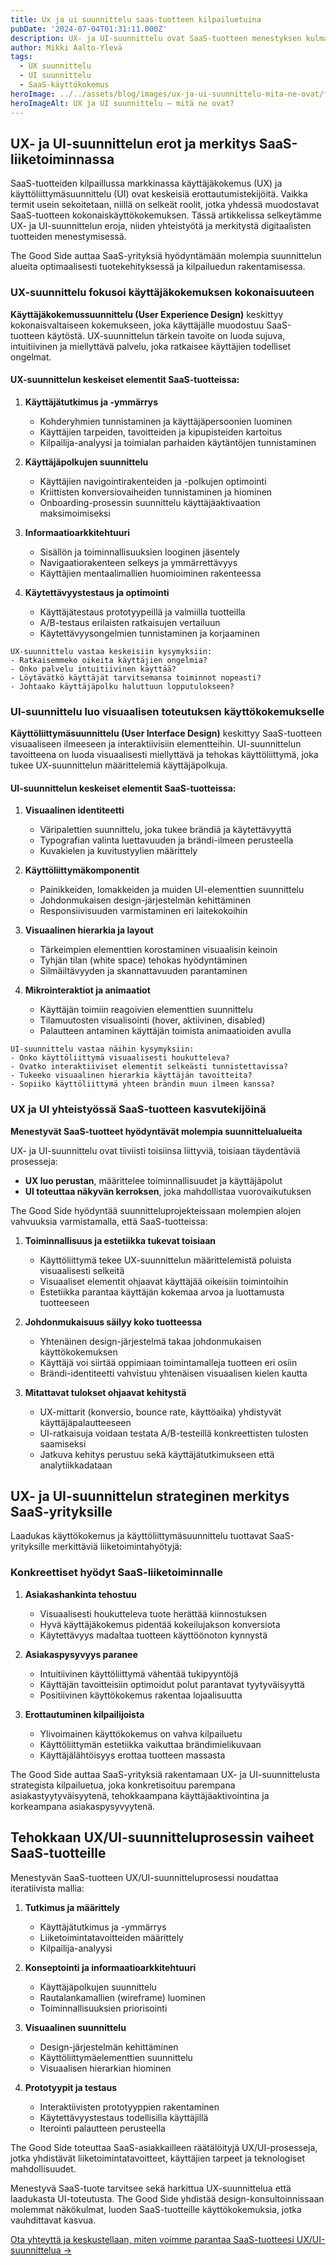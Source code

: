 ```yaml
---
title: Ux ja ui suunnittelu saas-tuotteen kilpailuetuina
pubDate: '2024-07-04T01:31:11.000Z'
description: UX- ja UI-suunnittelu ovat SaaS-tuotteen menestyksen kulmakiviä. Tämä artikkeli selventää näiden suunnittelualojen erot, tehtävät ja yhteistyön, sekä kertoo miten hyödyntää niitä SaaS-tuotteesi kasvun vauhdittamisessa.
author: Mikki Aalto-Ylevä
tags:
  - UX suunnittelu
  - UI suunnittelu
  - SaaS-käyttökokemus
heroImage: ../../assets/blog/images/ux-ja-ui-suunnittelu-mita-ne-ovat/featured.webp
heroImageAlt: UX ja UI suunnittelu – mitä ne ovat?
---
```


## UX- ja UI-suunnittelun erot ja merkitys SaaS-liiketoiminnassa

SaaS-tuotteiden kilpaillussa markkinassa käyttäjäkokemus (UX) ja käyttöliittymäsuunnittelu (UI) ovat keskeisiä erottautumistekijöitä. Vaikka termit usein sekoitetaan, niillä on selkeät roolit, jotka yhdessä muodostavat SaaS-tuotteen kokonaiskäyttökokemuksen. Tässä artikkelissa selkeytämme UX- ja UI-suunnittelun eroja, niiden yhteistyötä ja merkitystä digitaalisten tuotteiden menestymisessä.

The Good Side auttaa SaaS-yrityksiä hyödyntämään molempia suunnittelun alueita optimaalisesti tuotekehityksessä ja kilpailuedun rakentamisessa.

### UX-suunnittelu fokusoi käyttäjäkokemuksen kokonaisuuteen

**Käyttäjäkokemussuunnittelu (User Experience Design)** keskittyy kokonaisvaltaiseen kokemukseen, joka käyttäjälle muodostuu SaaS-tuotteen käytöstä. UX-suunnittelun tärkein tavoite on luoda sujuva, intuitiivinen ja miellyttävä palvelu, joka ratkaisee käyttäjien todelliset ongelmat.

#### UX-suunnittelun keskeiset elementit SaaS-tuotteissa:

1. **Käyttäjätutkimus ja -ymmärrys**
   - Kohderyhmien tunnistaminen ja käyttäjäpersoonien luominen
   - Käyttäjien tarpeiden, tavoitteiden ja kipupisteiden kartoitus
   - Kilpailija-analyysi ja toimialan parhaiden käytäntöjen tunnistaminen

2. **Käyttäjäpolkujen suunnittelu**
   - Käyttäjien navigointirakenteiden ja -polkujen optimointi
   - Kriittisten konversiovaiheiden tunnistaminen ja hiominen
   - Onboarding-prosessin suunnittelu käyttäjäaktivaation maksimoimiseksi

3. **Informaatioarkkitehtuuri**
   - Sisällön ja toiminnallisuuksien looginen jäsentely
   - Navigaatiorakenteen selkeys ja ymmärrettävyys
   - Käyttäjien mentaalimallien huomioiminen rakenteessa

4. **Käytettävyystestaus ja optimointi**
   - Käyttäjätestaus prototyypeillä ja valmiilla tuotteilla
   - A/B-testaus erilaisten ratkaisujen vertailuun
   - Käytettävyysongelmien tunnistaminen ja korjaaminen

```
UX-suunnittelu vastaa keskeisiin kysymyksiin:
- Ratkaisemmeko oikeita käyttäjien ongelmia?
- Onko palvelu intuitiivinen käyttää?
- Löytävätkö käyttäjät tarvitsemansa toiminnot nopeasti?
- Johtaako käyttäjäpolku haluttuun lopputulokseen?
```

### UI-suunnittelu luo visuaalisen toteutuksen käyttökokemukselle

**Käyttöliittymäsuunnittelu (User Interface Design)** keskittyy SaaS-tuotteen visuaaliseen ilmeeseen ja interaktiivisiin elementteihin. UI-suunnittelun tavoitteena on luoda visuaalisesti miellyttävä ja tehokas käyttöliittymä, joka tukee UX-suunnittelun määrittelemiä käyttäjäpolkuja.

#### UI-suunnittelun keskeiset elementit SaaS-tuotteissa:

1. **Visuaalinen identiteetti**
   - Väripalettien suunnittelu, joka tukee brändiä ja käytettävyyttä
   - Typografian valinta luettavuuden ja brändi-ilmeen perusteella
   - Kuvakielen ja kuvitustyylien määrittely

2. **Käyttöliittymäkomponentit**
   - Painikkeiden, lomakkeiden ja muiden UI-elementtien suunnittelu
   - Johdonmukaisen design-järjestelmän kehittäminen
   - Responsiivisuuden varmistaminen eri laitekokoihin

3. **Visuaalinen hierarkia ja layout**
   - Tärkeimpien elementtien korostaminen visuaalisin keinoin
   - Tyhjän tilan (white space) tehokas hyödyntäminen
   - Silmäiltävyyden ja skannattavuuden parantaminen

4. **Mikrointeraktiot ja animaatiot**
   - Käyttäjän toimiin reagoivien elementtien suunnittelu
   - Tilamuutosten visualisointi (hover, aktiivinen, disabled)
   - Palautteen antaminen käyttäjän toimista animaatioiden avulla

```
UI-suunnittelu vastaa näihin kysymyksiin:
- Onko käyttöliittymä visuaalisesti houkutteleva?
- Ovatko interaktiiviset elementit selkeästi tunnistettavissa?
- Tukeeko visuaalinen hierarkia käyttäjän tavoitteita?
- Sopiiko käyttöliittymä yhteen brändin muun ilmeen kanssa?
```

### UX ja UI yhteistyössä SaaS-tuotteen kasvutekijöinä

**Menestyvät SaaS-tuotteet hyödyntävät molempia suunnittelualueita**

UX- ja UI-suunnittelu ovat tiiviisti toisiinsa liittyviä, toisiaan täydentäviä prosesseja:

- **UX luo perustan**, määrittelee toiminnallisuudet ja käyttäjäpolut
- **UI toteuttaa näkyvän kerroksen**, joka mahdollistaa vuorovaikutuksen

The Good Side hyödyntää suunnitteluprojekteissaan molempien alojen vahvuuksia varmistamalla, että SaaS-tuotteissa:

1. **Toiminnallisuus ja estetiikka tukevat toisiaan**
   - Käyttöliittymä tekee UX-suunnittelun määrittelemistä poluista visuaalisesti selkeitä
   - Visuaaliset elementit ohjaavat käyttäjää oikeisiin toimintoihin
   - Estetiikka parantaa käyttäjän kokemaa arvoa ja luottamusta tuotteeseen

2. **Johdonmukaisuus säilyy koko tuotteessa**
   - Yhtenäinen design-järjestelmä takaa johdonmukaisen käyttökokemuksen
   - Käyttäjä voi siirtää oppimiaan toimintamalleja tuotteen eri osiin
   - Brändi-identiteetti vahvistuu yhtenäisen visuaalisen kielen kautta

3. **Mitattavat tulokset ohjaavat kehitystä**
   - UX-mittarit (konversio, bounce rate, käyttöaika) yhdistyvät käyttäjäpalautteeseen
   - UI-ratkaisuja voidaan testata A/B-testeillä konkreettisten tulosten saamiseksi
   - Jatkuva kehitys perustuu sekä käyttäjätutkimukseen että analytiikkadataan

## UX- ja UI-suunnittelun strateginen merkitys SaaS-yrityksille

Laadukas käyttökokemus ja käyttöliittymäsuunnittelu tuottavat SaaS-yrityksille merkittäviä liiketoimintahyötyjä:

### Konkreettiset hyödyt SaaS-liiketoiminnalle

1. **Asiakashankinta tehostuu**
   - Visuaalisesti houkutteleva tuote herättää kiinnostuksen
   - Hyvä käyttäjäkokemus pidentää kokeilujakson konversiota
   - Käytettävyys madaltaa tuotteen käyttöönoton kynnystä

2. **Asiakaspysyvyys paranee**
   - Intuitiivinen käyttöliittymä vähentää tukipyyntöjä
   - Käyttäjän tavoitteisiin optimoidut polut parantavat tyytyväisyyttä
   - Positiivinen käyttökokemus rakentaa lojaalisuutta

3. **Erottautuminen kilpailijoista**
   - Ylivoimainen käyttökokemus on vahva kilpailuetu
   - Käyttöliittymän estetiikka vaikuttaa brändimielikuvaan
   - Käyttäjälähtöisyys erottaa tuotteen massasta

The Good Side auttaa SaaS-yrityksiä rakentamaan UX- ja UI-suunnittelusta strategista kilpailuetua, joka konkretisoituu parempana asiakastyytyväisyytenä, tehokkaampana käyttäjäaktivointina ja korkeampana asiakaspysyvyytenä.

## Tehokkaan UX/UI-suunnitteluprosessin vaiheet SaaS-tuotteille

Menestyvän SaaS-tuotteen UX/UI-suunnitteluprosessi noudattaa iteratiivista mallia:

1. **Tutkimus ja määrittely**
   - Käyttäjätutkimus ja -ymmärrys
   - Liiketoimintatavoitteiden määrittely
   - Kilpailija-analyysi

2. **Konseptointi ja informaatioarkkitehtuuri**
   - Käyttäjäpolkujen suunnittelu
   - Rautalankamallien (wireframe) luominen
   - Toiminnallisuuksien priorisointi

3. **Visuaalinen suunnittelu**
   - Design-järjestelmän kehittäminen
   - Käyttöliittymäelementtien suunnittelu
   - Visuaalisen hierarkian hiominen

4. **Prototyypit ja testaus**
   - Interaktiivisten prototyyppien rakentaminen
   - Käytettävyystestaus todellisilla käyttäjillä
   - Iterointi palautteen perusteella

The Good Side toteuttaa SaaS-asiakkailleen räätälöityjä UX/UI-prosesseja, jotka yhdistävät liiketoimintatavoitteet, käyttäjien tarpeet ja teknologiset mahdollisuudet.

Menestyvä SaaS-tuote tarvitsee sekä harkittua UX-suunnittelua että laadukasta UI-toteutusta. The Good Side yhdistää design-konsultoinnissaan molemmat näkökulmat, luoden SaaS-tuotteille käyttökokemuksia, jotka vauhdittavat kasvua.

[Ota yhteyttä ja keskustellaan, miten voimme parantaa SaaS-tuotteesi UX/UI-suunnittelua →](https://goodside.fi/contact)